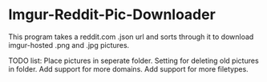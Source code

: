 Imgur-Reddit-Pic-Downloader
===========================

This program takes a reddit.com .json url and sorts through it to download imgur-hosted .png and .jpg pictures. 


TODO list:
Place pictures in seperate folder.
  Setting for deleting old pictures in folder.
Add support for more domains.
Add support for more filetypes.
